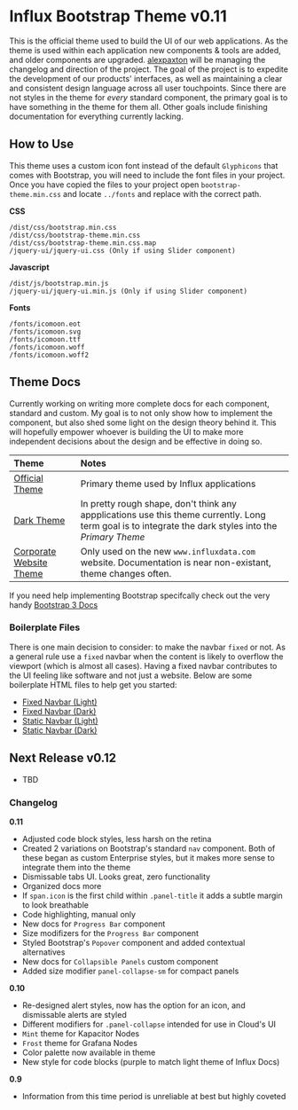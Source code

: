 # Influx Bootstrap Theme v0.11

This is the official theme used to build the UI of our web applications. As the theme is used within each application new components & tools are added, and older components are upgraded. [alexpaxton](https://github.com/alexpaxton) will be managing the changelog and direction of the project.
The goal of the project is to expedite the development of our products' interfaces, as well as maintaining a clear and consistent design language across all user touchpoints. Since there are not styles in the theme for *every* standard component, the primary goal is to have something in the theme for them all. Other goals include finishing documentation for everything currently lacking.


## How to Use

This theme uses a custom icon font instead of the default `Glyphicons` that comes with Bootstrap, you will need to include the font files in your project. Once you have copied the files to your project open `bootstrap-theme.min.css` and locate `../fonts` and replace with the correct path.

**CSS**
```
/dist/css/bootstrap.min.css
/dist/css/bootstrap-theme.min.css
/dist/css/bootstrap-theme.min.css.map
/jquery-ui/jquery-ui.css (Only if using Slider component)
````
**Javascript**
```
/dist/js/bootstrap.min.js
/jquery-ui/jquery-ui.min.js (Only if using Slider component)
```
**Fonts**
```
/fonts/icomoon.eot
/fonts/icomoon.svg
/fonts/icomoon.ttf
/fonts/icomoon.woff
/fonts/icomoon.woff2
```

## Theme Docs

Currently working on writing more complete docs for each component, standard and custom. My goal is to not only show how to implement the component, but also shed some light on the design theory behind it. This will hopefully empower whoever is building the UI to make more independent decisions about the design and be effective in doing so.

| Theme | Notes |
|:--- |:--- |
[Official Theme](http://influxdata.github.io/design.influxdata.com/bootstrap-theme/index.html) | Primary theme used by Influx applications |
[Dark Theme](http://influxdata.github.io/design.influxdata.com/bootstrap-theme/dark-theme.html) | In pretty rough shape, don't think any appplications use this theme currently. Long term goal is to integrate the dark styles into the *Primary Theme* |
[Corporate Website Theme](http://influxdata.github.io/design.influxdata.com/bootstrap-theme/web-theme.html) | Only used on the new `www.influxdata.com` website. Documentation is near non-existant, theme changes often. |

If you need help implementing Bootstrap specifcally check out the very handy [Bootstrap 3 Docs](http://getbootstrap.com/getting-started/)

### Boilerplate Files

There is one main decision to consider: to make the navbar `fixed` or not. As a general rule use a `fixed` navbar when the content is likely to overflow the viewport (which is almost all cases). Having a fixed navbar contributes to the UI feeling like software and not just a website. Below are some boilerplate HTML files to help get you started:

- [Fixed Navbar (Light)](/boilerplate/fixed-nav-light/index.html)
- [Fixed Navbar (Dark)](/boilerplate/fixed-nav-dark/index.html)
- [Static Navbar (Light)](/boilerplate/static-nav-light/index.html)
- [Static Navbar (Dark)](/boilerplate/static-nav-light/index.html)

## Next Release v0.12
- TBD

### Changelog

**0.11**
- Adjusted code block styles, less harsh on the retina
- Created 2 variations on Bootstrap's standard `nav` component. Both of these began as custom Enterprise styles, but it makes more sense to integrate them into the theme
- Dismissable tabs UI. Looks great, zero functionality
- Organized docs more
- If `span.icon` is the first child within `.panel-title` it adds a subtle margin to look breathable
- Code highlighting, manual only
- New docs for `Progress Bar` component
- Size modifizers for the `Progress Bar` component
- Styled Bootstrap's `Popover` component and added contextual alternatives
- New docs for `Collapsible Panels` custom component
- Added size modifier `panel-collapse-sm` for compact panels

**0.10**
- Re-designed alert styles, now has the option for an icon, and dismissable alerts are styled
- Different modifiers for `.panel-collapse` intended for use in Cloud's UI
 - `Mint` theme for Kapacitor Nodes
 - `Frost` theme for Grafana Nodes
- Color palette now available in theme
- New style for code blocks (purple to match light theme of Influx Docs)

**0.9**
- Information from this time period is unreliable at best but highly coveted
